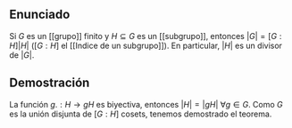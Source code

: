 
## Enunciado

Si $G$ es un [[grupo]] finito y $H \subseteq G$ es un [[subgrupo]], entonces $|G|=[G:H]|H|$ ($[G:H]$ el [[Indice de un subgrupo]]). En particular, $|H|$ es un divisor de $|G|$. 

## Demostración

La función $g.:H\to gH$ es biyectiva, entonces $|H| = |gH|$ $\forall g\in G$. Como $G$ es la unión disjunta de $[G:H]$ cosets, tenemos demostrado el teorema.